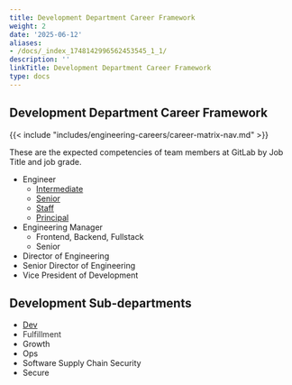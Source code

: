```yaml
---
title: Development Department Career Framework
weight: 2
date: '2025-06-12'
aliases:
- /docs/_index_1748142996562453545_1_1/
description: ''
linkTitle: Development Department Career Framework
type: docs
---
```


## Development Department Career Framework

{{< include "includes/engineering-careers/career-matrix-nav.md" >}}

These are the expected competencies of team members at GitLab by Job Title and job grade.

- Engineer
  - [Intermediate](/handbook/engineering/careers/matrix/development/intermediate/)
  - [Senior](/handbook/engineering/careers/matrix/development/senior/)
  - [Staff](/handbook/engineering/careers/matrix/development/staff/)
  - [Principal](/handbook/engineering/careers/matrix/development/principal/)
- Engineering Manager
  - Frontend, Backend, Fullstack
  - Senior
- Director of Engineering
- Senior Director of Engineering
- Vice President of Development

## Development Sub-departments

- [Dev](/handbook/engineering/careers/matrix/development/dev/)
- <span class="colour" style="color: rgb(51, 51, 51);">Fulfillment</span>
- Growth
- Ops
- Software Supply Chain Security
- Secure
